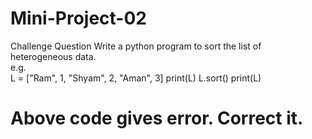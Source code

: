 # Mini-Project-02
Challenge Question
Write a python program to sort the list of heterogeneous data.  
e.g.  
L = ["Ram", 1, "Shyam", 2, "Aman", 3] 
print(L) 
L.sort() 
print(L) 
# Above code gives error. Correct it. 
